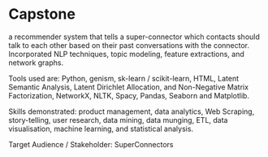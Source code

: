 # Capstone
a recommender system that tells a super-connector which contacts should talk to each other based on their past conversations with the connector. Incorporated NLP techniques, topic modeling, feature extractions, and network graphs. 

Tools used are: Python, genism, sk-learn / scikit-learn, HTML, Latent Semantic Analysis, Latent Dirichlet Allocation, and Non-Negative Matrix Factorization, NetworkX, NLTK, Spacy, Pandas, Seaborn and Matplotlib. 

Skills demonstrated: product management, data analytics, Web Scraping, story-telling, user research, data mining, data munging, ETL, data visualisation, machine learning, and statistical analysis.

Target Audience / Stakeholder: SuperConnectors
